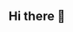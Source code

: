 ## Hi there 👋

<!--
**Lucasmugnier/Lucasmugnier** is a ✨ _special_ ✨ repository because its `README.md` (this file) appears on your GitHub profile.

Here are some ideas to get you started:

Hockey player and student
interested in finance
